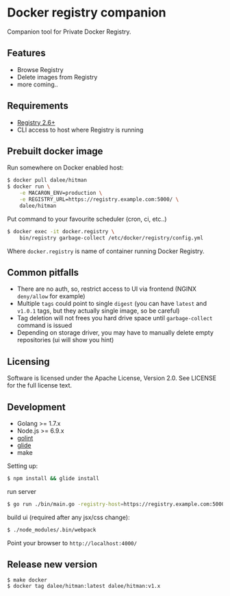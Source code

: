 # Docker registry companion

Companion tool for Private Docker Registry.

## Features

 * Browse Registry
 * Delete images from Registry
 * more coming..

## Requirements

 * [Registry 2.6+](https://hub.docker.com/r/library/registry/tags/)
 * CLI access to host where Registry is running

## Prebuilt docker image

Run somewhere on Docker enabled host:
```bash
$ docker pull dalee/hitman
$ docker run \
    -e MACARON_ENV=production \
    -e REGISTRY_URL=https://registry.example.com:5000/ \
    dalee/hitman
```

Put command to your favourite scheduler (cron, ci, etc..)
```bash
$ docker exec -it docker.registry \
    bin/registry garbage-collect /etc/docker/registry/config.yml
```

Where `docker.registry` is name of container running Docker Registry.

## Common pitfalls

 * There are no auth, so, restrict access to UI via frontend (NGINX `deny/allow` for example)
 * Multiple `tags` could point to single `digest`
 (you can have `latest` and `v1.0.1` tags, but they actually single image, so be careful)
 * Tag deletion will not frees you hard drive space until `garbage-collect` command is issued
 * Depending on storage driver, you may have to manually delete empty repositories (ui will show you hint)

## Licensing

Software is licensed under the Apache License, Version 2.0. See LICENSE for the full license text.

## Development

 * Golang >= 1.7.x
 * Node.js >= 6.9.x
 * [golint](https://github.com/golang/lint)
 * [glide](https://github.com/Masterminds/glide)
 * make

Setting up:
```bash
$ npm install && glide install
```

run server
```bash
$ go run ./bin/main.go -registry-host=https://registry.example.com:5000/
```

build ui (required after any jsx/css change):
```bash
$ ./node_modules/.bin/webpack
```

Point your browser to `http://localhost:4000/`

## Release new version

```
$ make docker
$ docker tag dalee/hitman:latest dalee/hitman:v1.x
```
